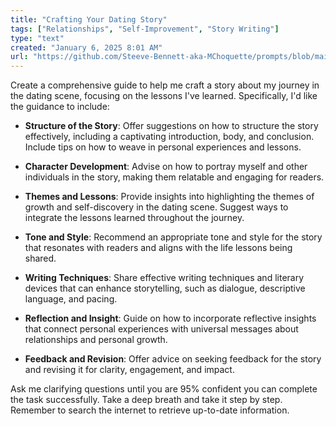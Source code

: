 ```yaml
---
title: "Crafting Your Dating Story"
tags: ["Relationships", "Self-Improvement", "Story Writing"]
type: "text"
created: "January 6, 2025 8:01 AM"
url: "https://github.com/Steeve-Bennett-aka-MChoquette/prompts/blob/main/crafting_your_dating_story.md"
---
```


Create a comprehensive guide to help me craft a story about my journey in the dating scene, focusing on the lessons I've learned. Specifically, I'd like the guidance to include:

- **Structure of the Story**: Offer suggestions on how to structure the story effectively, including a captivating introduction, body, and conclusion. Include tips on how to weave in personal experiences and lessons.

- **Character Development**: Advise on how to portray myself and other individuals in the story, making them relatable and engaging for readers.

- **Themes and Lessons**: Provide insights into highlighting the themes of growth and self-discovery in the dating scene. Suggest ways to integrate the lessons learned throughout the journey.

- **Tone and Style**: Recommend an appropriate tone and style for the story that resonates with readers and aligns with the life lessons being shared.

- **Writing Techniques**: Share effective writing techniques and literary devices that can enhance storytelling, such as dialogue, descriptive language, and pacing.

- **Reflection and Insight**: Guide on how to incorporate reflective insights that connect personal experiences with universal messages about relationships and personal growth.

- **Feedback and Revision**: Offer advice on seeking feedback for the story and revising it for clarity, engagement, and impact.

Ask me clarifying questions until you are 95% confident you can complete the task successfully. Take a deep breath and take it step by step. Remember to search the internet to retrieve up-to-date information.